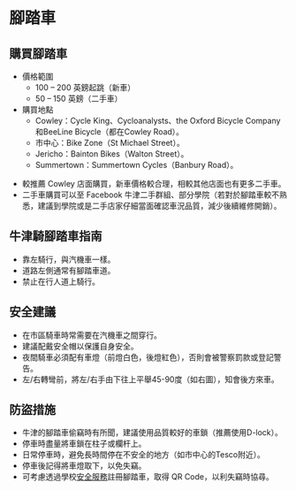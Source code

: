 # 腳踏車



## 購買腳踏車
+ 價格範圍
    * 100 – 200 英鎊起跳（新車）
    * 50 – 150 英鎊（二手車）
+ 購買地點
    * Cowley：Cycle King、Cycloanalysts、the Oxford Bicycle Company和BeeLine Bicycle（都在Cowley Road）。
    * 市中心：Bike Zone（St Michael Street）。
    * Jericho：Bainton Bikes（Walton Street）。
    * Summertown：Summertown Cycles（Banbury Road）。
* 較推薦 Cowley 店面購買，新車價格較合理，相較其他店面也有更多二手車。
* 二手車購買可以至 Facebook 牛津二手群組、部分學院（若對於腳踏車較不熟悉，建議到學院或是二手店家仔細當面確認車況品質，減少後續維修開銷）。

## 牛津騎腳踏車指南
* 靠左騎行，與汽機車一樣。
* 道路左側通常有腳踏車道。
* 禁止在行人道上騎行。

## 安全建議
* 在市區騎車時常需要在汽機車之間穿行。
* 建議配戴安全帽以保護自身安全。
* 夜間騎車必須配有車燈（前燈白色，後燈紅色），否則會被警察罰款或登記警告。
* 左/右轉彎前，將左/右手由下往上平舉45-90度（如右圖），知會後方來車。

## 防盜措施
* 牛津的腳踏車偷竊時有所聞，建議使用品質較好的車鎖（推薦使用D-lock）。
* 停車時盡量將車鎖在柱子或欄杆上。
* 日常停車時，避免長時間停在不安全的地方（如市中心的Tesco附近）。
* 停車後記得將車燈取下，以免失竊。
* 可考慮透過學校[安全服務](https://travel.admin.ox.ac.uk/bike/security)註冊腳踏車，取得 QR Code，以利失竊時協尋。
